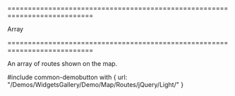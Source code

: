 ===========================================================================
<!--type-->Array<Object><!--/type-->
===========================================================================

<!--shortDescription-->
An array of routes shown on the map.
<!--/shortDescription-->

<!--fullDescription-->
#include common-demobutton with {
    url: "/Demos/WidgetsGallery/Demo/Map/Routes/jQuery/Light/"
}
<!--/fullDescription-->